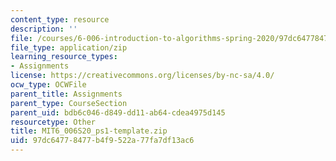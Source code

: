 ```yaml
---
content_type: resource
description: ''
file: /courses/6-006-introduction-to-algorithms-spring-2020/97dc64778477b4f9522a77fa7df13ac6_MIT6_006S20_ps1-template.zip
file_type: application/zip
learning_resource_types:
- Assignments
license: https://creativecommons.org/licenses/by-nc-sa/4.0/
ocw_type: OCWFile
parent_title: Assignments
parent_type: CourseSection
parent_uid: bdb6c046-d849-dd11-ab64-cdea4975d145
resourcetype: Other
title: MIT6_006S20_ps1-template.zip
uid: 97dc6477-8477-b4f9-522a-77fa7df13ac6
---
```

